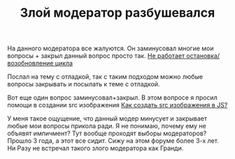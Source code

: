 ﻿---
title: "Злой модератор разбушевался"
se.owner.user_id: 325126
se.owner.display_name: "Black_Viper"
se.owner.link: "https://ru.meta.stackoverflow.com/users/325126/black-viper"
se.link: "https://ru.meta.stackoverflow.com/questions/11963/%d0%97%d0%bb%d0%be%d0%b9-%d0%bc%d0%be%d0%b4%d0%b5%d1%80%d0%b0%d1%82%d0%be%d1%80-%d1%80%d0%b0%d0%b7%d0%b1%d1%83%d1%88%d0%b5%d0%b2%d0%b0%d0%bb%d1%81%d1%8f"
se.question_id: 11963
se.post_type: question
---
<p>На данного модератора все жалуются. Он заминусовал многие мои вопросы + закрыл данный вопрос просто так.
<a href="https://ru.stackoverflow.com/questions/1401269/%d0%9d%d0%b5-%d1%80%d0%b0%d0%b1%d0%be%d1%82%d0%b0%d0%b5%d1%82-%d0%be%d1%81%d1%82%d0%b0%d0%bd%d0%be%d0%b2%d0%ba%d0%b0-%d0%b2%d0%be%d0%b7%d0%be%d0%b1%d0%bd%d0%be%d0%b2%d0%bb%d0%b5%d0%bd%d0%b8%d0%b5-%d1%86%d0%b8%d0%ba%d0%bb%d0%b0">Не работает остановка/возобновление цикла</a></p>
<p>Послал на тему с отладкой, так с таким подходом можно любые вопросы закрывать и посылать к теме с отладкой.</p>
<p>Вот еще один вопрос заминусовал+закрыл. В этом вопросе я просил помощи в создании src изображения  <a href="https://ru.stackoverflow.com/questions/1401250/%d0%9a%d0%b0%d0%ba-%d1%81%d0%be%d0%b7%d0%b4%d0%b0%d1%82%d1%8c-src-%d0%b8%d0%b7%d0%be%d0%b1%d1%80%d0%b0%d0%b6%d0%b5%d0%bd%d0%b8%d1%8f-%d0%b2-js">Как создать src изображения в JS?</a></p>
<p>У меня такое ощущение, что данный модер минусует и закрывает любые мои вопросы прикола ради.
Я не понимаю, почему ему не объявят импичмент? Тут вообще проходят выборы модераторов? Прошло 3 года, а этот все сидит.
Сижу на этом форуме более 3-х лет. Ни Разу не встречал такого злого модератора как Гранди.</p>
